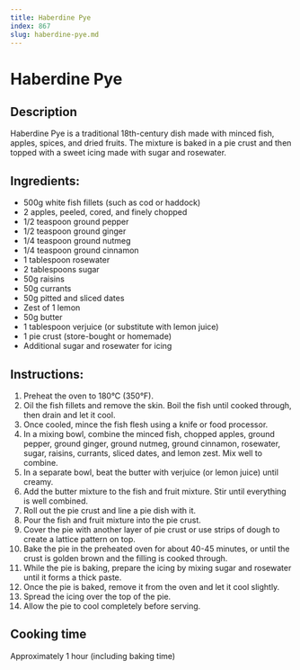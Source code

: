 ```yaml
---
title: Haberdine Pye
index: 867
slug: haberdine-pye.md
---
```


# Haberdine Pye

## Description
Haberdine Pye is a traditional 18th-century dish made with minced fish, apples, spices, and dried fruits. The mixture is baked in a pie crust and then topped with a sweet icing made with sugar and rosewater.

## Ingredients:
- 500g white fish fillets (such as cod or haddock)
- 2 apples, peeled, cored, and finely chopped
- 1/2 teaspoon ground pepper
- 1/2 teaspoon ground ginger
- 1/4 teaspoon ground nutmeg
- 1/4 teaspoon ground cinnamon
- 1 tablespoon rosewater
- 2 tablespoons sugar
- 50g raisins
- 50g currants
- 50g pitted and sliced dates
- Zest of 1 lemon
- 50g butter
- 1 tablespoon verjuice (or substitute with lemon juice)
- 1 pie crust (store-bought or homemade)
- Additional sugar and rosewater for icing

## Instructions:
1. Preheat the oven to 180°C (350°F).
2. Oil the fish fillets and remove the skin. Boil the fish until cooked through, then drain and let it cool.
3. Once cooled, mince the fish flesh using a knife or food processor.
4. In a mixing bowl, combine the minced fish, chopped apples, ground pepper, ground ginger, ground nutmeg, ground cinnamon, rosewater, sugar, raisins, currants, sliced dates, and lemon zest. Mix well to combine.
5. In a separate bowl, beat the butter with verjuice (or lemon juice) until creamy.
6. Add the butter mixture to the fish and fruit mixture. Stir until everything is well combined.
7. Roll out the pie crust and line a pie dish with it.
8. Pour the fish and fruit mixture into the pie crust.
9. Cover the pie with another layer of pie crust or use strips of dough to create a lattice pattern on top.
10. Bake the pie in the preheated oven for about 40-45 minutes, or until the crust is golden brown and the filling is cooked through.
11. While the pie is baking, prepare the icing by mixing sugar and rosewater until it forms a thick paste.
12. Once the pie is baked, remove it from the oven and let it cool slightly.
13. Spread the icing over the top of the pie.
14. Allow the pie to cool completely before serving.

## Cooking time
Approximately 1 hour (including baking time)